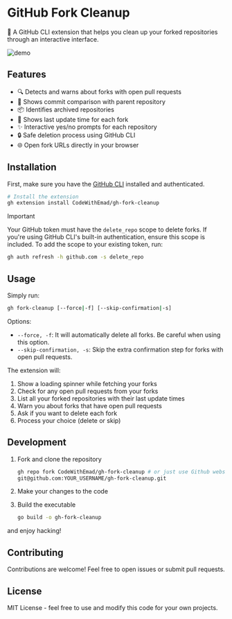 # GitHub Fork Cleanup

🧹 A GitHub CLI extension that helps you clean up your forked repositories through an interactive interface.

![demo](https://github.com/user-attachments/assets/4434be7c-bee9-4031-b144-789541f41991)

## Features

- 🔍 Detects and warns about forks with open pull requests
- 🔄 Shows commit comparison with parent repository
- 📦 Identifies archived repositories
- 📅 Shows last update time for each fork
- ✨ Interactive yes/no prompts for each repository
- 🔒 Safe deletion process using GitHub CLI
- 🌐 Open fork URLs directly in your browser

## Installation

First, make sure you have the [GitHub CLI](https://cli.github.com/) installed and authenticated.

```bash
# Install the extension
gh extension install CodeWithEmad/gh-fork-cleanup
```

> [!IMPORTANT]
> Your GitHub token must have the `delete_repo` scope to delete forks. If you're using GitHub CLI's
> built-in authentication, ensure this scope is included. To add the scope to your existing token, run:
>
> ```bash
> gh auth refresh -h github.com -s delete_repo
> ```

## Usage

Simply run:

```bash
gh fork-cleanup [--force|-f] [--skip-confirmation|-s]
```

Options:

- `--force, -f`: It will automatically delete all forks. Be careful when using this option.
- `--skip-confirmation, -s`: Skip the extra confirmation step for forks with open pull requests.

The extension will:

1. Show a loading spinner while fetching your forks
2. Check for any open pull requests from your forks
3. List all your forked repositories with their last update times
4. Warn you about forks that have open pull requests
5. Ask if you want to delete each fork
6. Process your choice (delete or skip)

## Development

1. Fork and clone the repository

    ```bash
    gh repo fork CodeWithEmad/gh-fork-cleanup # or just use Github website
    git@github.com:YOUR_USERNAME/gh-fork-cleanup.git
    ```

2. Make your changes to the code

3. Build the executable

    ```bash
    go build -o gh-fork-cleanup
    ```

and enjoy hacking!

## Contributing

Contributions are welcome! Feel free to open issues or submit pull requests.

## License

MIT License - feel free to use and modify this code for your own projects.
